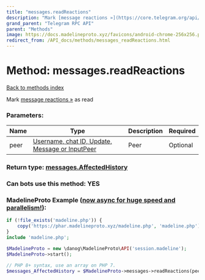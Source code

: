 ```yaml
---
title: "messages.readReactions"
description: "Mark [message reactions »](https://core.telegram.org/api/reactions) as read"
grand_parent: "Telegram RPC API"
parent: "Methods"
image: https://docs.madelineproto.xyz/favicons/android-chrome-256x256.png
redirect_from: /API_docs/methods/messages_readReactions.html
---
```

# Method: messages.readReactions
[Back to methods index](index.html)



Mark [message reactions »](https://core.telegram.org/api/reactions) as read

### Parameters:

| Name     |    Type       | Description | Required |
|----------|---------------|-------------|----------|
|peer|[Username, chat ID, Update, Message or InputPeer](/API_docs/types/InputPeer.html) | Peer | Optional|


### Return type: [messages.AffectedHistory](/API_docs/types/messages.AffectedHistory.html)

### Can bots use this method: **YES**


### MadelineProto Example ([now async for huge speed and parallelism!](https://docs.madelineproto.xyz/docs/ASYNC.html)):


```php
if (!file_exists('madeline.php')) {
    copy('https://phar.madelineproto.xyz/madeline.php', 'madeline.php');
}
include 'madeline.php';

$MadelineProto = new \danog\MadelineProto\API('session.madeline');
$MadelineProto->start();

// PHP 8+ syntax, use an array on PHP 7.
$messages_AffectedHistory = $MadelineProto->messages->readReactions(peer: InputPeer, );
```

